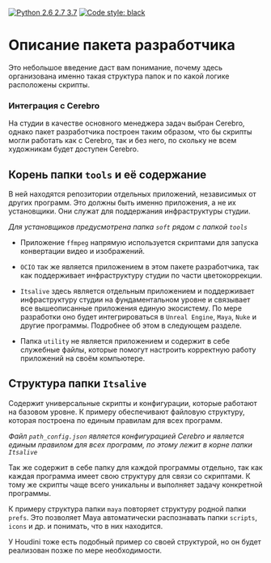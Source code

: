 [![Python 2.6 2.7 3.7](https://img.shields.io/badge/python-2.6%20%7C%202.7%20%7C%203.7-blue.svg)](https://www.python.org/)
[![Code style: black](https://img.shields.io/badge/code%20style-black-000000.svg)](https://github.com/psf/black)

# Описание пакета разработчика

Это небольшое введение даст вам понимание, почему здесь организована 
именно такая структура папок и по какой логике расположены скрипты.

### Интеграция с Cerebro

На студии в качестве основного менеджера задач выбран Cerebro, однако пакет разработчика 
построен таким образом, что бы скрипты могли работать как с Cerebro, так и без него, по скольку 
не всем художникам будет доступен Cerebro.

## Корень папки `tools` и её содержание

В ней находятся репозитории отдельных приложений, независимых от других программ. Это должны быть именно приложения, 
а не их установщики. Они служат для поддержания инфраструктуры студии.

*Для установщиков предусмотрена папка `soft` рядом с папкой `tools`*

- Приложение `ffmpeg` напрямую используется скриптами для запуска конвертации видео и изображений.

- `OCIO` так же является приложением в этом пакете разработчика, так как поддерживает 
инфраструктуру студии по части цветокоррекции.
- `Itsalive` здесь является отдельным приложением и поддерживает инфраструктуру студии на фундаментальном уровне и связывает 
все вышеописанные приложения единую экосистему. По мере разработки оно будет интегрироваться 
в `Unreal Engine`, `Maya`, `Nuke` и другие программы. Подробнее об этом в следующем разделе.
- Папка `utility` не является приложением и содержит в себе служебные файлы, которые помогут настроить корректную работу 
приложений на своём компьютере.

## Структура папки `Itsalive`

Содержит универсальные скрипты и конфигурации, которые работают на базовом уровне. 
К примеру обеспечивают файловую структуру, которая построена по единым правилам для всех программ.

*Файл `path_config.json` является конфигурацией Cerebro и является единым правилом для всех программ, 
по этому лежит в корне папки `Itsalive`*

Так же содержит в себе папку для каждой программы отдельно, так как каждая программа имеет свою структуру 
для связи со скриптами. К тому же скрипты чаще всего уникальны и выполняет задачу конкретной программы.

К примеру структура папки `maya` повторяет структуру родной папки `prefs`. Это позволяет Maya 
автоматически распознавать папки `scripts`, `icons` и др. и понимать, что в них находится.

У Houdini тоже есть подобный пример со своей структурой, но он будет реализован позже по мере необходимости.
